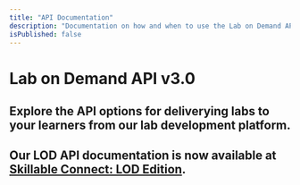```yaml
---
title: "API Documentation"
description: "Documentation on how and when to use the Lab on Demand API."
isPublished: false
---
```


# Lab on Demand API v3.0

## Explore the API options for deliverying labs to your learners from our lab development platform. 

## Our LOD API documentation is now available at [Skillable Connect: LOD Edition](https://connect.skillable.com/lod/).
